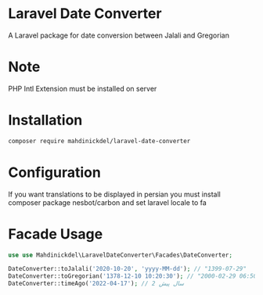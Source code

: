 # Laravel Date Converter
A Laravel package for date conversion between Jalali and Gregorian

# Note
PHP Intl Extension must be installed on server

# Installation
```bash
composer require mahdinickdel/laravel-date-converter
```

# Configuration
If you want translations to be displayed in persian you must install composer package nesbot/carbon and set laravel locale to fa

# Facade Usage
```php
use use Mahdinickdel\LaravelDateConverter\Facades\DateConverter;

DateConverter::toJalali('2020-10-20', 'yyyy-MM-dd'); // "1399-07-29"
DateConverter::toGregorian('1378-12-10 10:20:30'); // "2000-02-29 06:50:30"
DateConverter::timeAgo('2022-04-17'); // 2 سال پیش
```
